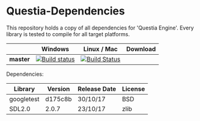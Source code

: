 # Questia-Dependencies

This repository holds a copy of all dependencies for 'Questia Engine'. Every library
is tested to compile for all target platforms.

|   | Windows | Linux / Mac  |  Download |
|---|---|---|---|
|**master**  | [![Build status](https://ci.appveyor.com/api/projects/status/ciio8gixdwjx2vrj/branch/master?svg=true)](https://ci.appveyor.com/project/matkam7/questia-dependencies/branch/master)  | [![Build Status](https://travis-ci.org/SquireGames/Questia-Dependencies.svg?branch=master)](https://travis-ci.org/SquireGames/Questia-Dependencies)  |   |   
	
Dependencies:

| Library    | Version | Release Date | License |
|------------|---------|--------------|---------|
| googletest | d175c8b | 30/10/17     | BSD     |
| SDL2.0     | 2.0.7   | 23/10/17     | zlib    |
